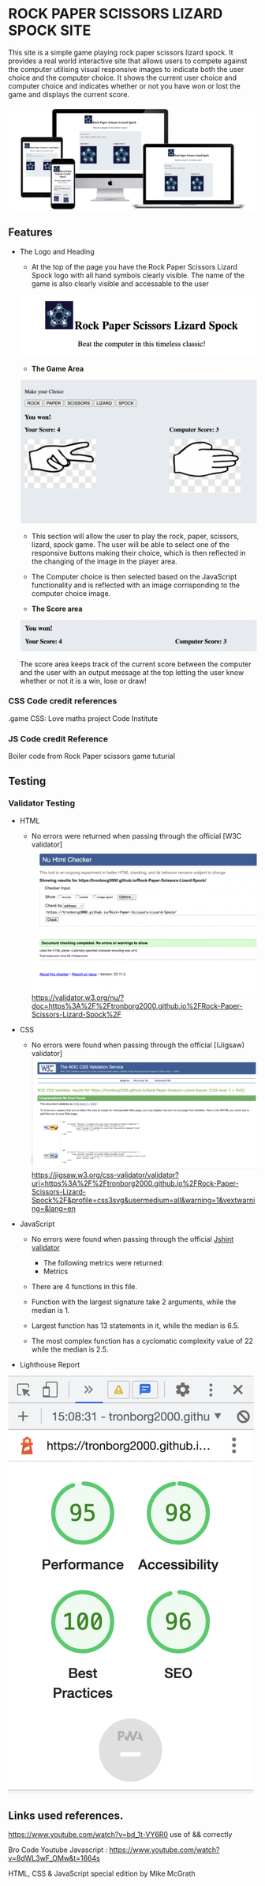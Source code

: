 # ROCK PAPER SCISSORS LIZARD SPOCK SITE 
This site is a simple game playing rock paper scissors lizard spock. It provides a real world interactive site that allows users to compete against the computer utilising visual responsive images to indicate both the user choice and the computer choice. It shows the current user choice and computer choice and indicates whether or not you have won or lost the game and displays the current score. 

![Responsive](assets/images/all-devices-black.jpg)

## Features 
- The Logo and Heading 
    - At the top of the page you have the Rock Paper Scissors Lizard Spock logo with all hand symbols clearly visible. The name of the game is also clearly visible and accessable to the user
    
   ![Logo](assets/images/header.jpg)

   - __The Game Area__

   ![GameArea](assets/images/gamearea.jpg)

  - This section will allow the user to play the rock, paper, scissors, lizard, spock game. The user will be able to select one of the responsive buttons making their choice, which is then reflected in the changing of the image in the player area. 
  - The Computer choice is then selected based on the JavaScript functionality and is reflected with an image corrisponding to the computer choice image. 

  - __The Score area__

  ![ScoreArea](assets/images/scorearea.jpg)

    The score area keeps track of the current score between the computer and the user with an output message at the top letting the user know whether or not it is a win, lose or draw!

### CSS Code credit references 
.game CSS: Love maths project Code Institute 

### JS Code credit Reference 
Boiler code from Rock Paper scissors game tuturial 

## Testing 




### Validator Testing 

- HTML
    - No errors were returned when passing through the official [W3C validator] 
    ![HTML VAL](assets/images/validatorhtml.jpg)
    https://validator.w3.org/nu/?doc=https%3A%2F%2Ftronborg2000.github.io%2FRock-Paper-Scissors-Lizard-Spock%2F
- CSS
    - No errors were found when passing through the official [(Jigsaw) validator]
    ![CSS VAL](assets/images/CSSval.jpg)
    https://jigsaw.w3.org/css-validator/validator?uri=https%3A%2F%2Ftronborg2000.github.io%2FRock-Paper-Scissors-Lizard-Spock%2F&profile=css3svg&usermedium=all&warning=1&vextwarning=&lang=en


- JavaScript
    - No errors were found when passing through the official [Jshint validator](https://jshint.com/)
      - The following metrics were returned: 
      - Metrics
    - There are 4 functions in this file.

    - Function with the largest signature take 2 arguments, while the median is 1.

    - Largest function has 13 statements in it, while the median is 6.5.

    - The most complex function has a cyclomatic complexity value of 22 while the median is 2.5.

- Lighthouse Report 

![Lighthouse](assets/images/lighthouse.jpg)


## Links used references. 

https://www.youtube.com/watch?v=bd_1t-VY6R0 use of && correctly 

Bro Code Youtube Javascript : https://www.youtube.com/watch?v=8dWL3wF_OMw&t=1664s

HTML, CSS & JavaScript special edition by Mike McGrath



